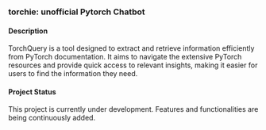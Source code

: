 ### torchie: unofficial Pytorch Chatbot

#### Description
TorchQuery is a tool designed to extract and retrieve information efficiently from PyTorch documentation. It aims to navigate the extensive PyTorch resources and provide quick access to relevant insights, making it easier for users to find the information they need.

#### Project Status
This project is currently under development. Features and functionalities are being continuously added.


